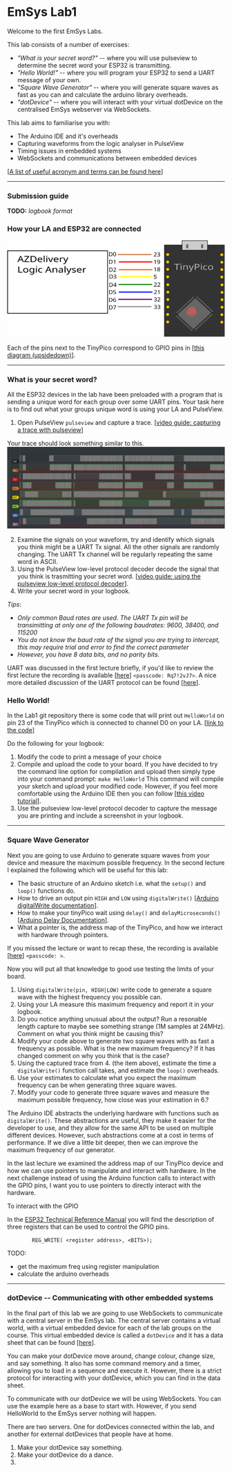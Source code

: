 # EmSys Lab1
Welcome to the first EmSys Labs.

This lab consists of a number of exercises:
* _"What is your secret word?"_ -- where you will use pulseview to determine the secret word your ESP32 is transmitting. 
* _"Hello World!"_  -- where you will program your ESP32 to send a UART message of your own.
* _"Square Wave Generator"_ -- where you will generate square waves as fast as you can and calculate the arduino library overheads.
* _"dotDevice"_ -- where you will interact with your virtual dotDevice on the centralised EmSys webserver via WebSockets.
 
This lab aims to familiarise you with:
* The Arduino IDE and it's overheads
* Capturing waveforms from the logic analyser in PulseView
* Timing issues in embedded systems
* WebSockets and communications between embedded devices

[[A list of useful acronym and terms can be found here](https://github.com/STFleming/EmSys_Lab1/tree/main/acronyms)]

----------------------------
### Submission guide
__TODO:__ _logbook format_

### How your LA and ESP32 are connected
![](imgs/wiring_diagram.svg)

Each of the pins next to the TinyPico correspond to GPIO pins in [[this diagram (upsidedown)](https://raw.githubusercontent.com/STFleming/EmSys/main/imgs/tinypico-specs-v2.jpg)].

-----------------------------
### What is your secret word?
All the ESP32 devices in the lab have been preloaded with a program that is sending a unique word for each group over some UART pins. Your task here is to find out what your groups unique word is using your LA and PulseView.

1. Open PulseView ```pulseview``` and capture a trace. [[video guide: capturing a trace with pulseview](https://youtu.be/nhTuqYAT4OI)]

Your trace should look something similar to this.
![](imgs/hidden_UART_signal.png)

2. Examine the signals on your waveform, try and identify which signals you think might be a UART Tx signal. All the other signals are randomly changing. The UART Tx channel will be regularly repeating the same word in ASCII. 
3. Using the PulseView low-level protocol decoder decode the signal that you think is trasmitting your secret word. [[video guide: using the pulseview low-level protocol decoder](https://youtu.be/hBrg0VJTNWA)].
4. Write your secret word in your logbook.

_Tips_: 
* _Only common Baud rates are used. The UART Tx pin will be transimitting at only one of the following baudrates: 9600, 38400, and 115200_
* _You do not know the baud rate of the signal you are trying to intercept, this may require trial and error to find the correct parameter_
* _However, you have 8 data bits, and no parity bits._

UART was discussed in the first lecture briefly, if you'd like to review the first lecture the recording is available [[here](https://swanseauniversity.zoom.us/rec/share/R7U9ldmf8-D5dC1GzypI1Fmygk_uMk0AHLJSNAJh9jKzSaDWy91D_K8dqezqFnjf.dxRs8jgIIbZQ9eEK )] ``<passcode: Rq7!2vJ7>``. A nice more detailed discussion of the UART protocol can be found [[here](https://www.circuitbasics.com/basics-uart-communication/)]. 

### Hello World! 
In the Lab1 git repository there is some code that will print out ``HelloWorld`` on pin 23 of the TinyPico which is connected to channel D0 on your LA. [[link to the code](https://github.com/STFleming/EmSys_Lab1/blob/main/src/HelloWorld/HelloWorld.ino)] 

Do the following for your logbook:
1. Modify the code to print a message of your choice
2. Compile and upload the code to your board.
If you have decided to try the command line option for compilation and upload then simply type into your command prompt: ``make HelloWorld``
This command will compile your sketch and upload your modified code.
However, if you feel more comfortable using the Arduino IDE then you can follow [[this video tutorial]()].
3. Use the pulseview low-level protocol decoder to capture the message you are printing and include a screenshot in your logbook. 
--------------------
### Square Wave Generator

Next you are going to use Arduino to generate square waves from your device and measure the maximum possible frequency. In the second lecture I explained the following which will be useful for this lab:
* The basic structure of an Arduino sketch i.e. what the ``setup()`` and ``loop()`` functions do.
* How to drive an output pin ``HIGH`` and ``LOW`` using ``digitalWrite()`` [[Arduino digitalWrite documentation](https://www.arduino.cc/reference/en/language/functions/digital-io/digitalwrite/)].
* How to make your tinyPico wait using ``delay()`` and ``delayMicroseconds()`` [[Arduino Delay Documentation](https://www.arduino.cc/reference/en/language/functions/time/delay/)].
* What a pointer is, the address map of the TinyPico, and how we interact with hardware through pointers.

If you missed the lecture or want to recap these, the recording is available [[here]()] ``<passcode: >``.

Now you will put all that knowledge to good use testing the limits of your board.

1. Using ```digitalWrite(pin, HIGH|LOW)``` write code to generate a square wave with the highest frequency you possible can. 
2. Using your LA measure this maximum frequency and report it in your logbook. 
3. Do you notice anything unusual about the output? Run a resonable length capture to maybe see something strange (1M samples at 24MHz). Comment on what you think might be causing this?
4. Modify your code above to generate two square waves with as fast a frequency as possible. What is the new maximum frequency? If it has changed comment on why you think that is the case?
5. Using the captured trace from 4. (the item above), estimate the time a ```digitalWrite()``` function call takes, and estimate the ```loop()``` overheads.
6. Use your estimates to calculate what you expect the maximum frequency can be when generating three square waves.
7. Modify your code to generate three square waves and measure the maximum possible frequency, how close was your estimation in 6.?

The Arduino IDE abstracts the underlying hardware with functions such as ```digitalWrite()```. These abstractions are useful, they make it easier for the developer to use, and they allow for the same API to be used on multiple different devices. However, such abstractions come at a cost in terms of performance. 
If we dive a little bit deeper, then we can improve the maximum frequency of our generator.

In the last lecture we examined the address map of our TinyPico device and how we can use pointers to manipulate and interact with hardware. In the next challenge instead of using the Arduino function calls to interact with the GPIO pins, I want you to use pointers to directly interact with the hardware.

To interact with the GPIO  

In the [ESP32 Technical Reference Manual](https://www.espressif.com/sites/default/files/documentation/esp32_technical_reference_manual_en.pdf) you will find the description of three registers that can be used to control the GPIO pins. 

```
        REG_WRITE( <register address>, <BITS>);

```
TODO:
* get the maximum freq using register manipulation
* calculate the arduino overheads 

----------------------
### dotDevice -- Communicating with other embedded systems

In the final part of this lab we are going to use WebSockets to communicate with a central server in the EmSys lab. The central server contains a virtual world, with a virtual embedded device for each of the lab groups on the course. This virtual embedded device is called a ``dotDevice`` and it has a data sheet that can be found [[here](https://github.com/STFleming/EmSys_dotDevice)].

You can make your dotDevice move around, change colour, change size, and say something. It also has some command memory and a timer, allowing you to load in a sequence and execute it. However, there is a strict protocol for interacting with your dotDevice, which you can find in the data sheet.

To communicate with our dotDevice we will be using WebSockets. You can use the example here as a base to start with. However, if you send HelloWorld to the EmSys server nothing will happen. 

There are two servers. One for dotDevices connected within the lab, and another for external dotDevices that people have at home.

1. Make your dotDevice say something.
2. Make your dotDevice do a dance.
3. 
